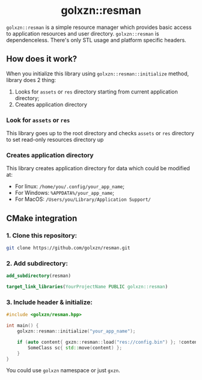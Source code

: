 <h1 align="center">golxzn::resman</h1>

`golxzn::resman` is a simple resource manager which provides basic access to application resources
and user directory.
`golxzn::resman` is dependenceless. There's only STL usage and platform specific headers.

## __How does it work?__

When you initialize this library using `golxzn::resman::initialize` method, library does 2 thing:

 1. Looks for `assets` or `res` directory starting from current application directory;
 2. Creates application directory

### Look for `assets` or `res`

This library goes up to the root directory and checks `assets` or `res` directory to set read-only
resources directory up

### Creates application directory

This library creates application directory for data which could be modified at:

 * For linux: `/home/you/.config/your_app_name`;
 * For Windows: `%APPDATA%/your_app_name`;
 * For MacOS: `/Users/you/Library/Application Support/`

## __CMake integration__

### 1. Clone this repository:

```bash
git clone https://github.com/golxzn/resman.git
```

### 2. Add subdirectory:

```cmake
add_subdirectory(resman)

target_link_libraries(YourProjectName PUBLIC golxzn::resman)
```

### 3. Include header & initialize:

```cpp
#include <golxzn/resman.hpp>

int main() {
	golxzn::resman::initialize("your_app_name");

	if (auto content{ gxzn::resman::load("res://config.bin") }; !content.empty()) {
		SomeClass sc{ std::move(content) };
	}
}

```

You could use `golxzn` namespace or just `gxzn`.

